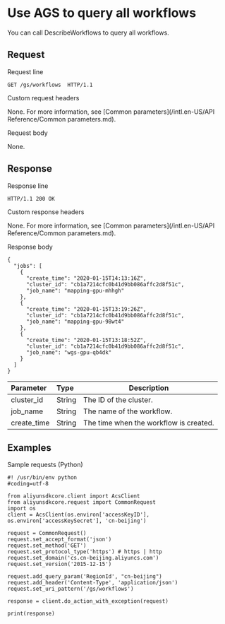 # Use AGS to query all workflows

You can call DescribeWorkflows to query all workflows.

## Request

Request line

```
GET /gs/workflows  HTTP/1.1
```

Custom request headers

None. For more information, see [Common parameters](/intl.en-US/API Reference/Common parameters.md).

Request body

None.

## Response

Response line

```
HTTP/1.1 200 OK
```

Custom response headers

None. For more information, see [Common parameters](/intl.en-US/API Reference/Common parameters.md).

Response body

```
{
  "jobs": [
    {
      "create_time": "2020-01-15T14:13:16Z",
      "cluster_id": "cb1a7214cfc0b41d9bb086affc2d8f51c",
      "job_name": "mapping-gpu-mhhgh"
    },
    {
      "create_time": "2020-01-15T13:19:26Z",
      "cluster_id": "cb1a7214cfc0b41d9bb086affc2d8f51c",
      "job_name": "mapping-gpu-98wt4"
    },
    {
      "create_time": "2020-01-15T13:18:52Z",
      "cluster_id": "cb1a7214cfc0b41d9bb086affc2d8f51c",
      "job_name": "wgs-gpu-qb4dk"
    }
  ]
}
```

|Parameter|Type|Description|
|:--------|:---|-----------|
|cluster\_id|String|The ID of the cluster.|
|job\_name|String|The name of the workflow.|
|create\_time|String|The time when the workflow is created.|

## Examples

Sample requests \(Python\)

```
#! /usr/bin/env python
#coding=utf-8

from aliyunsdkcore.client import AcsClient
from aliyunsdkcore.request import CommonRequest
import os
client = AcsClient(os.environ['accessKeyID'], os.environ['accessKeySecret'], 'cn-beijing')

request = CommonRequest()
request.set_accept_format('json')
request.set_method('GET')
request.set_protocol_type('https') # https | http
request.set_domain('cs.cn-beijing.aliyuncs.com')
request.set_version('2015-12-15')

request.add_query_param('RegionId', "cn-beijing")
request.add_header('Content-Type', 'application/json')
request.set_uri_pattern('/gs/workflows')

response = client.do_action_with_exception(request)

print(response)
```

